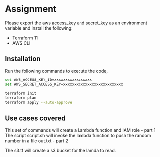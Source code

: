 # Assignment

Please export the aws access_key and secret_key as an environment variable and install the following:
- Terraform 11
- AWS CLI


## Installation

Run the following commands to execute the code, 

```bash
set AWS_ACCESS_KEY_ID=xxxxxxxxxxxxxxxxx
set AWS_SECRET_ACCESS_KEY=xxxxxxxxxxxxxxxxxxxxxxxxxxx

terraform init
terraform plan
terraform apply --auto-approve

```

##



## Use cases covered
This set of commands will create a Lambda function and IAM role - part 1
The script script.sh will invoke the lambda function to push the random number in a file out.txt - part 2

The s3.tf will create a s3 bucket for the lamda to read.
